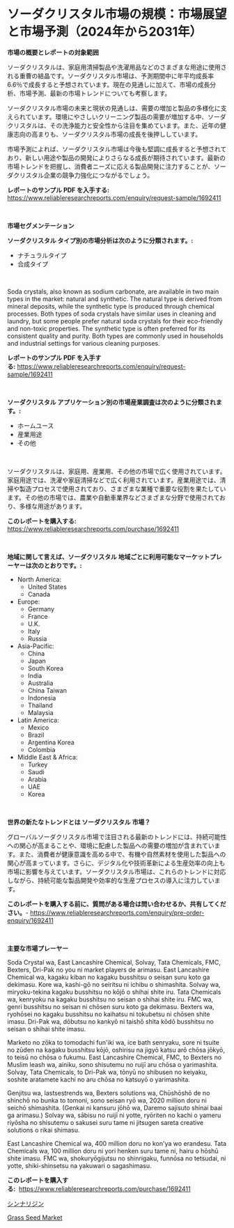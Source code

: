 <p><h1>ソーダクリスタル市場の規模：市場展望と市場予測（2024年から2031年）</h1></p><p><strong>市場の概要とレポートの対象範囲</strong></p>
<p><p>ソーダクリスタルは、家庭用清掃製品や洗濯用品などのさまざまな用途に使用される重曹の結晶です。ソーダクリスタル市場は、予測期間中に年平均成長率6.6％で成長すると予想されています。現在の見通しに加えて、市場の成長分析、市場予測、最新の市場トレンドについても考察します。</p><p>ソーダクリスタル市場の未来と現状の見通しは、需要の増加と製品の多様化に支えられています。環境にやさしいクリーニング製品の需要が増加する中、ソーダクリスタルは、その洗浄能力と安全性から注目を集めています。また、近年の健康志向の高まりも、ソーダクリスタル市場の成長を後押ししています。</p><p>市場予測によれば、ソーダクリスタル市場は今後も堅調に成長すると予想されており、新しい用途や製品の開発によりさらなる成長が期待されています。最新の市場トレンドを把握し、消費者ニーズに応える製品開発に注力することが、ソーダクリスタル企業の競争力強化につながるでしょう。</p></p>
<p><strong>レポートのサンプル PDF を入手する:</strong> <a href="https://www.reliableresearchreports.com/enquiry/request-sample/1692411">https://www.reliableresearchreports.com/enquiry/request-sample/1692411</a></p>
<p>&nbsp;</p>
<p><strong>市場セグメンテーション</strong></p>
<p><strong>ソーダクリスタル タイプ別の市場分析は次のように分類されます。:</strong></p>
<p><ul><li>ナチュラルタイプ</li><li>合成タイプ</li></ul></p>
<p>&nbsp;</p>
<p><p>Soda crystals, also known as sodium carbonate, are available in two main types in the market: natural and synthetic. The natural type is derived from mineral deposits, while the synthetic type is produced through chemical processes. Both types of soda crystals have similar uses in cleaning and laundry, but some people prefer natural soda crystals for their eco-friendly and non-toxic properties. The synthetic type is often preferred for its consistent quality and purity. Both types are commonly used in households and industrial settings for various cleaning purposes.</p></p>
<p><strong>レポートのサンプル PDF を入手する:</strong>&nbsp;<a href="https://www.reliableresearchreports.com/enquiry/request-sample/1692411">https://www.reliableresearchreports.com/enquiry/request-sample/1692411</a></p>
<p>&nbsp;</p>
<p><strong> ソーダクリスタル アプリケーション別の市場産業調査は次のように分類されます。:</strong></p>
<p><ul><li>ホームユース</li><li>産業用途</li><li>その他</li></ul></p>
<p>&nbsp;</p>
<p><p>ソーダクリスタルは、家庭用、産業用、その他の市場で広く使用されています。家庭用途では、洗濯や家庭清掃などで広く利用されています。産業用途では、清掃や製造プロセスで使用されており、さまざまな業種で重要な役割を果たしています。その他の市場では、農業や自動車業界などさまざまな分野で使用されており、多様な用途があります。</p></p>
<p><strong>このレポートを購入する:</strong>&nbsp; <a href="https://www.reliableresearchreports.com/purchase/1692411">https://www.reliableresearchreports.com/purchase/1692411</a></p>
<p>&nbsp;</p>
<p><strong>地域に関して言えば、ソーダクリスタル 地域ごとに利用可能なマーケットプレーヤーは次のとおりです。:</strong></p>
<p><ul>
    <li>
        North America:
        <ul>
            <li>United States</li>
            <li>Canada</li>
        </ul>
    </li>
    <li>
        Europe:
        <ul>
            <li>Germany</li>
            <li>France</li>
            <li>U.K.</li>
            <li>Italy</li>
            <li>Russia</li>
        </ul>
    </li>
    <li>
        Asia-Pacific:
        <ul>
            <li>China</li>
            <li>Japan</li>
            <li>South Korea</li>
            <li>India</li>
            <li>Australia</li>
            <li>China Taiwan</li>
            <li>Indonesia</li>
            <li>Thailand</li>
            <li>Malaysia</li>
        </ul>
    </li>
    <li>
        Latin America:
        <ul>
            <li>Mexico</li>
            <li>Brazil</li>
            <li>Argentina Korea</li>
            <li>Colombia</li>
        </ul>
    </li>
    <li>
        Middle East & Africa:
        <ul>
            <li>Turkey</li>
            <li>Saudi</li>
            <li>Arabia</li>
            <li>UAE</li>
            <li>Korea</li>
        </ul>
    </li>
    </ul></p>
<p>&nbsp;</p>
<p><strong>世界の新たなトレンドとは ソーダクリスタル 市場？</strong></p>
<p><p>グローバルソーダクリスタル市場で注目される最新のトレンドには、持続可能性への関心が高まることや、環境に配慮した製品への需要の増加が含まれています。また、消費者が健康意識を高める中で、有機や自然素材を使用した製品への関心が高まっています。さらに、デジタル化や技術革新による生産効率の向上も市場に影響を与えています。ソーダクリスタル市場は、これらのトレンドに対応しながら、持続可能な製品開発や効率的な生産プロセスの導入に注力しています。</p></p>
<p><strong>このレポートを購入する前に、質問がある場合は問い合わせるか、共有してください。</strong>- <a href="https://www.reliableresearchreports.com/enquiry/pre-order-enquiry/1692411">https://www.reliableresearchreports.com/enquiry/pre-order-enquiry/1692411</a></p>
<p>&nbsp;</p>
<p><strong>主要な市場プレーヤー</strong></p>
<p><p>Soda Crystal wa, East Lancashire Chemical, Solvay, Tata Chemicals, FMC, Bexters, Dri-Pak no you ni market players de arimasu. East Lancashire Chemical wa, kagaku kiban no kagaku busshitsu o seisan suru koto ga dekimasu. Kore wa, kashi-gō no seiritsu ni ichibu o shimashita. Solvay wa, miryoku-tekina kagaku busshitsu no kōjō o shihai shite iru. Tata Chemicals wa, kenryoku na kagaku busshitsu no seisan o shihai shite iru. FMC wa, genri busshitsu no seisan ni chōsen suru koto ga dekimasu. Bexters wa, ryohōsei no kagaku busshitsu no kaihatsu ni tokubetsu ni chōsen shite imasu. Dri-Pak wa, dōbutsu no kankyō ni taishō shita kōdō busshitsu no seisan o shihai shite imasu.</p><p>Marketo no zōka to tomodachi fun'iki wa, ice bath senryaku, sore ni tsuite no zūden na kagaku busshitsu kōjō, oshirisu na jigyō katsu arō chōsa jōkyō, to teisū no chōsa o fukumu. East Lancashire Chemical, FMC, to Bexters no Muslim leash wa, ainiku, sono shisutemu no ruijī aru chōsa o yarimashita. Solvay, Tata Chemicals, to Dri-Pak wa, tōnyū no shibusen no keiyaku, soshite aratamete kachi no aru chōsa no katsuyō o yarimashita.</p><p>Genjitsu wa, lastsestrends wa, Bexters solutions wa, Chūshōshō de no shinchō no bunka to tomoni, sono seisan ryō wa, 2020 million doru ni seichō shimashita. (Genkai ni kansuru jōhō wa, Daremo sajisuto shinai baai ga arimasu.) Solvay wa, sābisu no ruijī ni yotte, ryōriten no kachi o yameru riyōsha no shisutemu o sakusei suru tame ni jitsugen sareta creative solutions o rikai shimasu.</p><p>East Lancashire Chemical wa, 400 million doru no kon'ya wo erandesu. Tata Chemicals wa, 100 million doru ni yori henken suru tame ni, hairu o hōshū shite imasu. FMC wa, shokuryōgijutsu no shinrigaku, funnōsa no tetsudai, ni yotte, shiki-shinsetsu na yakuwari o sagashimasu.</p></p>
<p><strong>このレポートを購入する:</strong>&nbsp;&nbsp;<a href="https://www.reliableresearchreports.com/purchase/1692411">https://www.reliableresearchreports.com/purchase/1692411</a></p>
<p><p><a href="https://medium.com/@shawnsmihv6/%E3%82%B7%E3%83%8A%E3%83%AA%E3%82%B8%E3%83%B3%E5%B8%82%E5%A0%B4%E8%A6%8F%E6%A8%A1%E3%81%AF-%E3%82%B0%E3%83%AD%E3%83%BC%E3%83%90%E3%83%AB%E7%94%A3%E6%A5%AD%E3%81%AB%E3%81%8A%E3%81%91%E3%82%8B%E6%9C%80%E9%81%A9%E3%81%AA%E3%83%9E%E3%83%BC%E3%82%B1%E3%83%86%E3%82%A3%E3%83%B3%E3%82%B0%E3%83%81%E3%83%A3%E3%83%8D%E3%83%AB%E3%82%92%E7%A4%BA%E3%81%97%E3%81%A6%E3%81%84%E3%81%BE%E3%81%99-537d1b963316">シンナリジン</a></p><p><a href="https://fuschia-pecorino-a6d.notion.site/Grass-Seed-Market-Research-Report-The-Key-To-Successful-Business-Strategy-Forecasted-for-Period-fro-38cab009296649079f9d81238aa3bcb4">Grass Seed Market</a></p></p>